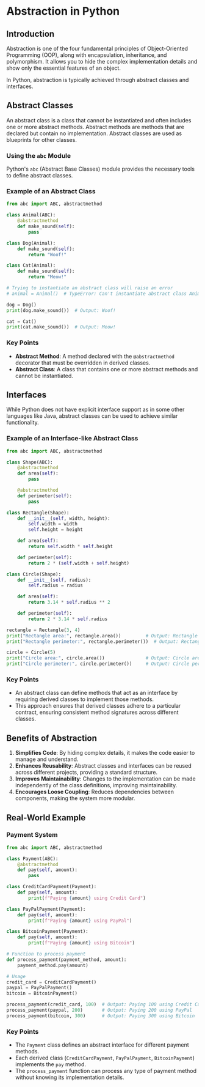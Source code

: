 
# Abstraction in Python

## Introduction

Abstraction is one of the four fundamental principles of Object-Oriented Programming (OOP), along with encapsulation, inheritance, and polymorphism. It allows you to hide the complex implementation details and show only the essential features of an object.

In Python, abstraction is typically achieved through abstract classes and interfaces.

## Abstract Classes

An abstract class is a class that cannot be instantiated and often includes one or more abstract methods. Abstract methods are methods that are declared but contain no implementation. Abstract classes are used as blueprints for other classes.

### Using the `abc` Module

Python's `abc` (Abstract Base Classes) module provides the necessary tools to define abstract classes.

### Example of an Abstract Class

```python
from abc import ABC, abstractmethod

class Animal(ABC):
    @abstractmethod
    def make_sound(self):
        pass

class Dog(Animal):
    def make_sound(self):
        return "Woof!"

class Cat(Animal):
    def make_sound(self):
        return "Meow!"

# Trying to instantiate an abstract class will raise an error
# animal = Animal()  # TypeError: Can't instantiate abstract class Animal with abstract method make_sound

dog = Dog()
print(dog.make_sound())  # Output: Woof!

cat = Cat()
print(cat.make_sound())  # Output: Meow!
```

### Key Points

- **Abstract Method**: A method declared with the `@abstractmethod` decorator that must be overridden in derived classes.
- **Abstract Class**: A class that contains one or more abstract methods and cannot be instantiated.

## Interfaces

While Python does not have explicit interface support as in some other languages like Java, abstract classes can be used to achieve similar functionality.

### Example of an Interface-like Abstract Class

```python
from abc import ABC, abstractmethod

class Shape(ABC):
    @abstractmethod
    def area(self):
        pass

    @abstractmethod
    def perimeter(self):
        pass

class Rectangle(Shape):
    def __init__(self, width, height):
        self.width = width
        self.height = height

    def area(self):
        return self.width * self.height

    def perimeter(self):
        return 2 * (self.width + self.height)

class Circle(Shape):
    def __init__(self, radius):
        self.radius = radius

    def area(self):
        return 3.14 * self.radius ** 2

    def perimeter(self):
        return 2 * 3.14 * self.radius

rectangle = Rectangle(3, 4)
print("Rectangle area:", rectangle.area())         # Output: Rectangle area: 12
print("Rectangle perimeter:", rectangle.perimeter())  # Output: Rectangle perimeter: 14

circle = Circle(5)
print("Circle area:", circle.area())               # Output: Circle area: 78.5
print("Circle perimeter:", circle.perimeter())     # Output: Circle perimeter: 31.400000000000002
```

### Key Points

- An abstract class can define methods that act as an interface by requiring derived classes to implement those methods.
- This approach ensures that derived classes adhere to a particular contract, ensuring consistent method signatures across different classes.

## Benefits of Abstraction

1. **Simplifies Code**: By hiding complex details, it makes the code easier to manage and understand.
2. **Enhances Reusability**: Abstract classes and interfaces can be reused across different projects, providing a standard structure.
3. **Improves Maintainability**: Changes to the implementation can be made independently of the class definitions, improving maintainability.
4. **Encourages Loose Coupling**: Reduces dependencies between components, making the system more modular.

## Real-World Example

### Payment System

```python
from abc import ABC, abstractmethod

class Payment(ABC):
    @abstractmethod
    def pay(self, amount):
        pass

class CreditCardPayment(Payment):
    def pay(self, amount):
        print(f"Paying {amount} using Credit Card")

class PayPalPayment(Payment):
    def pay(self, amount):
        print(f"Paying {amount} using PayPal")

class BitcoinPayment(Payment):
    def pay(self, amount):
        print(f"Paying {amount} using Bitcoin")

# Function to process payment
def process_payment(payment_method, amount):
    payment_method.pay(amount)

# Usage
credit_card = CreditCardPayment()
paypal = PayPalPayment()
bitcoin = BitcoinPayment()

process_payment(credit_card, 100)  # Output: Paying 100 using Credit Card
process_payment(paypal, 200)       # Output: Paying 200 using PayPal
process_payment(bitcoin, 300)      # Output: Paying 300 using Bitcoin
```

### Key Points

- The `Payment` class defines an abstract interface for different payment methods.
- Each derived class (`CreditCardPayment`, `PayPalPayment`, `BitcoinPayment`) implements the `pay` method.
- The `process_payment` function can process any type of payment method without knowing its implementation details.
